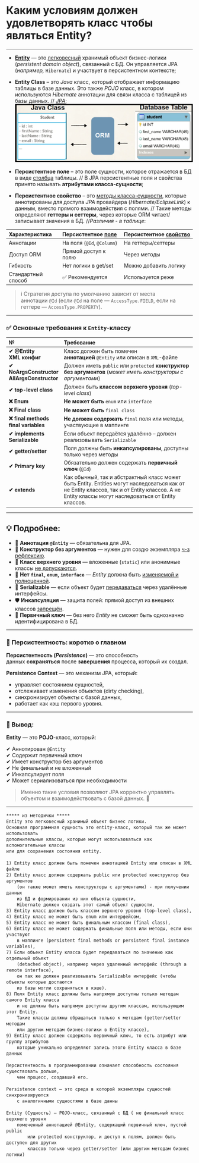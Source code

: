 # Каким условиям должен удовлетворять класс чтобы являться Entity?

---
- [**Entity**](https://javarush.com/groups/posts/2259-jpa--znakomstvo-s-tekhnologiey#%D0%A1%D1%83%D1%89%D0%BD%D0%BE%D1%81%D1%82%D0%B8-(Entities)) — это <u>легковесный</u> хранимый объект бизнес-логики (*persistent domain object*), связанный с БД. Он управляется JPA (_например,_ `Hibernate`) и участвует в персистентном контексте;
- **Entity Class** – это *Java* класс, который отображает информацию таблицы в базе данных. Это также *POJO* класс, в котором используются *Hibernate* аннотации для связи класса с таблицей из базы данных. // [*JPA*](https://javarush.com/groups/posts/2259-jpa--znakomstvo-s-tekhnologiey#%D0%A1%D1%83%D1%89%D0%BD%D0%BE%D1%81%D1%82%D0%B8-(Entities));
![ORM](_Attachments_03_Условия_для_Entity/ORM.png)

- **Персистентное поле** – это поле сущности, которое отражается в БД в виде <u>столбца</u> таблицы. // В JPA персистентные поля и свойства принято называть **атрибутами класса-сущности**;
- **Персистентное свойство** – это <u>методы класса-сущности</u>, которые аннотированы для доступа *JPA* провайдера (*Hibernate/EclipseLink*) к данным, вместо прямого взаимодействия с полями.  // Такие методы определяют **геттеры и сеттеры**, через которые ORM читает/записывает значения в БД. //*Различия - в таблице*:

| Характеристика     | Персистентное <u>поле</u>  | Персистентное <u>свойство</u> |
| :----------------- | :------------------------- | :---------------------------- |
| Аннотации          | На поля (`@Id`, `@Column`) | На геттеры/сеттеры            |
| Доступ ORM         | Прямой доступ к полю       | Через методы                  |
| Гибкость           | Нет логики в get/set       | Можно добавить логику         |
| Стандартный способ | ✅ Рекомендуется            | Используется реже             |
> ℹ️ Стратегия доступа по умолчанию зависит от места аннотации `@Id` (если `@Id` на поле — `AccessType.FIELD`, если на геттере — `AccessType.PROPERTY`).
---
### ✅ Основные требования к `Entity`-классу

| №                                          | Требование                                                                                                                                                                                        |
|:---------------------------------------------- |:----------------------------------------------------------------------------------------------------------------------------------------------------------------------------------------------------- |
| **✔ @Entity <br>XML конфиг**                   | Класс должен быть помечен **аннотацией** `@Entity` или описан в `XML`-файле                                                                                                                           |
| **✔ NoArgsConstructor <br>AllArgsConstructor** | Должен иметь `public` или `protected` **конструктор без аргументов** (*может иметь конструкторы с аргументами*)                                                                                       |
| **✔ top-level class**                          | Должен быть **классом верхнего уровня** (_top-level class_)                                                                                                                                           |
| **❌ Enum**                                     | **Не может быть** `enum` или `interface`                                                                                                                                                              |
| **❌ Final class**                              | **Не может быть** `final class`                                                                                                                                                                       |
| **❌ final methods <br>final variables**        | **Не должен содержать** `final` поля или методы, участвующие в маппинге                                                                                                                               |
| **✔ implements <br>Serializable**              | Если объект передаётся удалённо – должен реализовывать `Serializable`                                                                                                                                 |
| **✔ getter/setter**                            | Поля должны быть **инкапсулированы**, доступны только через методы                                                                                                                                    |
| **✔ Primary key**                              | Обязательно должен содержать **первичный ключ** (`@Id`)                                                                                                                                               |
| **✔ extends**                                  | Как обычный, так и абстрактный класс может быть Entity. Entities могут наследоваться как от не Entity классов, так и от Entity классов. А не Entity классы могут наследоваться от Entity <br>классов. |

---
## 💡 Подробнее:
- 🔖 **Аннотация `@Entity`** — обязательна для JPA.
- 🧱 **Конструктор без аргументов** — нужен для создю экземпляра <u>ч-з рефлексию</u>.
- 🧭 **Класс верхнего уровня** — вложенные (`static`) или анонимные классы <u>не допускаются</u>.
- 🚫 **Нет `final`, `enum`, `interface`** — *Entity* должна быть <u>изменяемой и полноценной</u>.
- 💾 **Serializable** — если объект будет <u>передаваться</u> через удалённые интерфейсы.
- 🛡️ **Инкапсуляция** — защита полей: прямой доступ из внешних классов <u>запрещён</u>.
- 🔑 **Первичный ключ** — без него *Entity* не сможет быть однозначно идентифицирована в БД.

---
### 📌 Персистентность: коротко о главном
**Персистентность (_Persistence_)** — это способность данных **сохраняться** после **завершения** процесса, который их создал.

**Persistence Context** — это механизм JPA, который:

- управляет состоянием сущностей,
- отслеживает изменения объектов (dirty checking),
- синхронизирует объекты с базой данных,
- работает как кэш первого уровня.

---

### 💬 Вывод:

[](https://github.com/yury-connect/ITM_task026_Java_Podgotovka_k_INTERVJU/blob/by_questions/ITM/ITM05_Hibernate/Hibernate.md#-%D0%B2%D1%8B%D0%B2%D0%BE%D0%B4-1)

**Entity** — это **POJO**-класс, который:

✔ Аннотирован `@Entity`  
✔ Содержит первичный ключ  
✔ Имеет конструктор без аргументов  
✔ Не финальный и не вложенный  
✔ Инкапсулирует поля  
✔ Может сериализоваться при необходимости

> Именно такие условия позволяют JPA корректно управлять объектом и взаимодействовать с базой данных. 🚀

---

```
***** из методички *****
Entity это легковесный хранимый объект бизнес логики. 
Основная программная сущность это entity-класс, который так же может использовать 
дополнительные классы, которые могут использоваться как вспомогательные классы 
или для сохранения состояния еntity.

1) Entity класс должен быть помечен аннотацией Entity или описан в XML файле
2) Entity класс должен содержать public или protected конструктор без аргументов 
    (он также может иметь конструкторы с аргументами) - при получении данных 
    из БД и формировании из них объекта сущности, 
    Hibernate должен создать этот самый объект сущности,
3) Entity класс должен быть классом верхнего уровня (top-level class),
4) Entity класс не может быть enum или интерфейсом,
5) Entity класс не может быть финальным классом (final class),
6) Entity класс не может содержать финальные поля или методы, если они участвуют 
    в маппинге (persistent final methods or persistent final instance variables),
7) Если объект Entity класса будет передаваться по значению как отдельный объект 
    (detached object), например через удаленный интерфейс (through a remote interface), 
    он так же должен реализовывать Serializable интерфейс (чтобы объекты которые достаются 
    из базы могли сохраняться в кэше).
8) Поля Entity класс должны быть напрямую доступны только методам самого Entity класса 
    и не должны быть напрямую доступны другим классам, использующим этот Entity. 
    Такие классы должны обращаться только к методам (getter/setter методам 
    или другим методам бизнес-логики в Entity классе),
9) Entity класс должен содержать первичный ключ, то есть атрибут или группу атрибутов 
    которые уникально определяют запись этого Entity класса в базе данных

Персистентность в программировании означает способность состояния существовать дольше, 
    чем процесс, создавший его. 

Persistence context — это среда в которой экземпляры сущностей синхронизируются 
    с аналогичными сущностями в базе данны

Entity (Сущность) — POJO-класс, связанный с БД ( не финальный класс верхнего уровня 
    помеченный аннотацией @Entity, содержащий первичный ключ, пустой public 
        или protected конструктор, и доступ к полям, должен быть доступен для других 
        классов только через getter/setter (или другим методам бизнес логики) 
```
